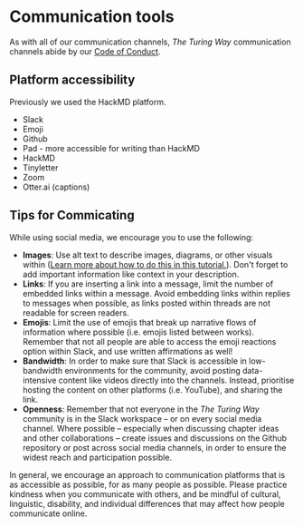 # Communication tools

As with all of our communication channels, *The Turing Way* communication channels abide by our [Code of Conduct](https://the-turing-way.netlify.app/community-handbook/coc.html).

## Platform accessibility

Previously we used the HackMD platform. 

- Slack
- Emoji
- Github
- Pad - more accessible for writing than HackMD
- HackMD
- Tinyletter
- Zoom 
- Otter.ai (captions) 

## Tips for Commicating

While using social media, we encourage you to use the following: 

* **Images**: Use alt text to describe images, diagrams, or other visuals within ([Learn more about how to do this in this tutorial.](https://slack.com/intl/en-gb/resources/using-slack/how-to-boost-accessibility-in-slack&utm_medium=promo)). Don't forget to add important information like context in your description.
* **Links**: If you are inserting a link into a message, limit the number of embedded links within a message. Avoid embedding links within replies to messages when possible, as links posted within threads are not readable for screen readers.
* **Emojis**: Limit the use of emojis that break up narrative flows of information where possible (i.e. emojis listed between works). Remember that not all people are able to access the emoji reactions option within Slack, and use written affirmations as well!
* **Bandwidth**: In order to make sure that Slack is accessible in low-bandwidth environments for the community, avoid posting data-intensive content like videos directly into the channels. Instead, prioritise hosting the content on other platforms (i.e. YouTube), and sharing the link.
* **Openness**: Remember that not everyone in the *The Turing Way* community is in the Slack workspace – or on every social media channel. Where possible – especially when discussing chapter ideas and other collaborations – create issues and discussions on the Github repository or post across social media channels, in order to ensure the widest reach and participation possible.

In general, we encourage an approach to communication platforms that is as accessible as possible, for as many people as possible. Please practice kindness when you communicate with others, and be mindful of cultural, linguistic, disability, and individual differences that may affect how people communicate online. 